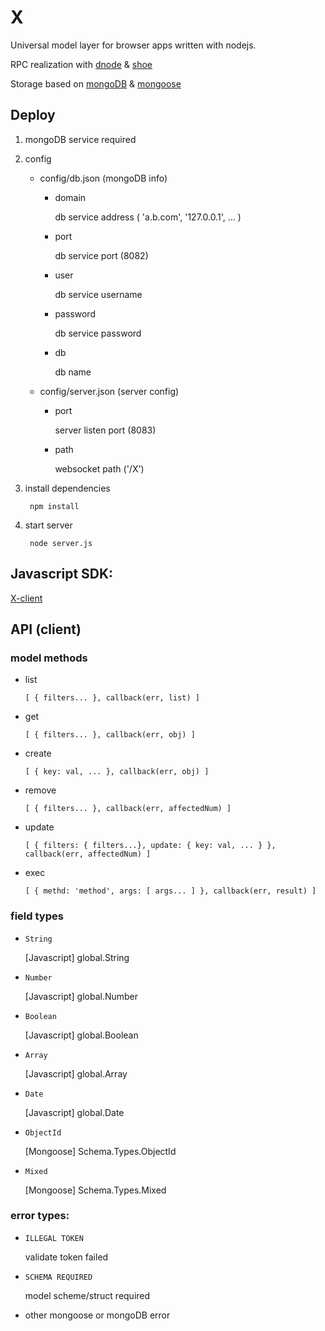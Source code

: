 X
=

Universal model layer for browser apps written with nodejs.

RPC realization with [dnode](https://github.com/substack/dnode) & [shoe](https://github.com/substack/shoe)

Storage based on [mongoDB](http://www.mongodb.org/) & [mongoose](http://mongoosejs.com/)

## Deploy

1. mongoDB service required

2. config

	* config/db.json (mongoDB info)

		* domain

			db service address ( 'a.b.com', '127.0.0.1', ... )

		* port

			db service port (8082)

		* user

			db service username

		* password

			db service password

		* db

			db name

	* config/server.json (server config)

		* port

			server listen port (8083)

		* path

			websocket path ('/X')

3. install dependencies

		npm install

4. start server

		node server.js

## Javascript SDK:

[X-client](https://github.com/nighca/X-client)

## API (client)

### model methods

* list

	`[ { filters... }, callback(err, list) ]`

* get

	`[ { filters... }, callback(err, obj) ]`

* create

	`[ { key: val, ... }, callback(err, obj) ]`

* remove

	`[ { filters... }, callback(err, affectedNum) ]`

* update

	`[ { filters: { filters...}, update: { key: val, ... } }, callback(err, affectedNum) ]`

* exec

	`[ { methd: 'method', args: [ args... ] }, callback(err, result) ]`

### field types

* `String`

	[Javascript] global.String

* `Number`

	[Javascript] global.Number

* `Boolean`

	[Javascript] global.Boolean

* `Array`

	[Javascript] global.Array

* `Date`

	[Javascript] global.Date

* `ObjectId`

	[Mongoose] Schema.Types.ObjectId

* `Mixed`

	[Mongoose] Schema.Types.Mixed


### error types:

* `ILLEGAL TOKEN`

	validate token failed

* `SCHEMA REQUIRED`

	model scheme/struct required

* other mongoose or mongoDB error
